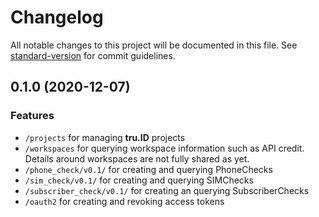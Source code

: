 # Changelog

All notable changes to this project will be documented in this file. See [standard-version](https://github.com/conventional-changelog/standard-version) for commit guidelines.

## 0.1.0 (2020-12-07)


### Features

* `/projects` for managing **tru.ID** projects
* `/workspaces` for querying workspace information such as API credit. Details around workspaces are not fully shared as yet.
* `/phone_check/v0.1/` for creating and querying PhoneChecks
* `/sim_check/v0.1/` for creating and querying SIMChecks
* `/subscriber_check/v0.1/` for creating an querying SubscriberChecks
* `/oauth2` for creating and revoking access tokens
